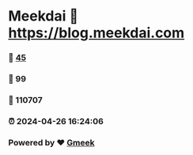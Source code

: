 # Meekdai :link: https://blog.meekdai.com 
### :page_facing_up: [45](https://blog.meekdai.com/tag.html) 
### :speech_balloon: 99 
### :hibiscus: 110707 
### :alarm_clock: 2024-04-26 16:24:06 
### Powered by :heart: [Gmeek](https://github.com/Meekdai/Gmeek)

